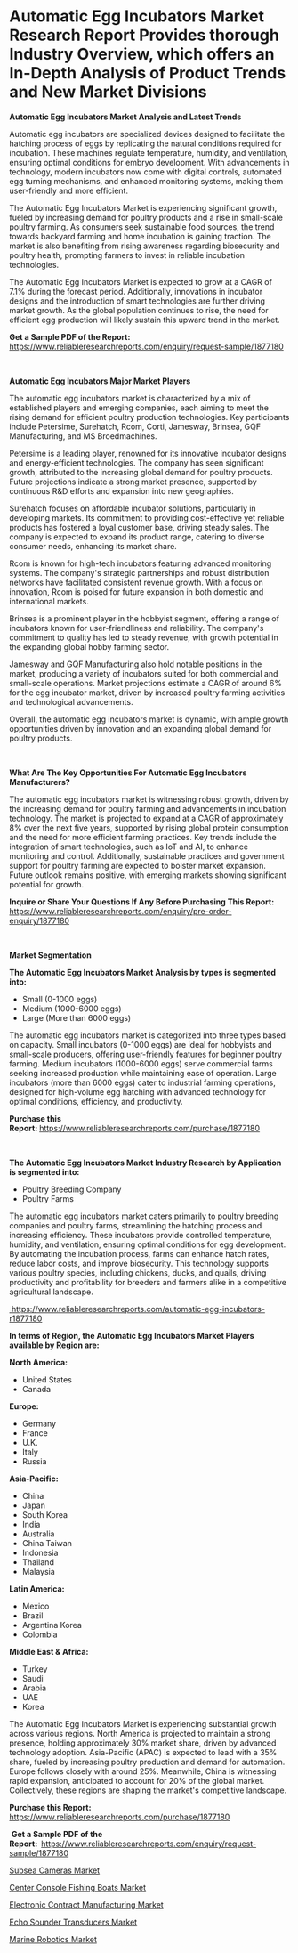 <p><h1>Automatic Egg Incubators Market Research Report Provides thorough Industry Overview, which offers an In-Depth Analysis of Product Trends and New Market Divisions</h1></p><p><strong>Automatic Egg Incubators Market Analysis and Latest Trends</strong></p>
<p><p>Automatic egg incubators are specialized devices designed to facilitate the hatching process of eggs by replicating the natural conditions required for incubation. These machines regulate temperature, humidity, and ventilation, ensuring optimal conditions for embryo development. With advancements in technology, modern incubators now come with digital controls, automated egg turning mechanisms, and enhanced monitoring systems, making them user-friendly and more efficient.</p><p>The Automatic Egg Incubators Market is experiencing significant growth, fueled by increasing demand for poultry products and a rise in small-scale poultry farming. As consumers seek sustainable food sources, the trend towards backyard farming and home incubation is gaining traction. The market is also benefiting from rising awareness regarding biosecurity and poultry health, prompting farmers to invest in reliable incubation technologies. </p><p>The Automatic Egg Incubators Market is expected to grow at a CAGR of 7.1% during the forecast period. Additionally, innovations in incubator designs and the introduction of smart technologies are further driving market growth. As the global population continues to rise, the need for efficient egg production will likely sustain this upward trend in the market.</p></p>
<p><strong>Get a Sample PDF of the Report:&nbsp;</strong> <a href="https://www.reliableresearchreports.com/enquiry/request-sample/1877180?utm_campaign=37&utm_medium=2&utm_source=Github&utm_content=ia&utm_term=19022025&utm_id=automatic-egg-incubators">https://www.reliableresearchreports.com/enquiry/request-sample/1877180</a></p>
<p>&nbsp;</p>
<p><strong>Automatic Egg Incubators Major Market Players</strong></p>
<p><p>The automatic egg incubators market is characterized by a mix of established players and emerging companies, each aiming to meet the rising demand for efficient poultry production technologies. Key participants include Petersime, Surehatch, Rcom, Corti, Jamesway, Brinsea, GQF Manufacturing, and MS Broedmachines.</p><p>Petersime is a leading player, renowned for its innovative incubator designs and energy-efficient technologies. The company has seen significant growth, attributed to the increasing global demand for poultry products. Future projections indicate a strong market presence, supported by continuous R&D efforts and expansion into new geographies.</p><p>Surehatch focuses on affordable incubator solutions, particularly in developing markets. Its commitment to providing cost-effective yet reliable products has fostered a loyal customer base, driving steady sales. The company is expected to expand its product range, catering to diverse consumer needs, enhancing its market share.</p><p>Rcom is known for high-tech incubators featuring advanced monitoring systems. The company's strategic partnerships and robust distribution networks have facilitated consistent revenue growth. With a focus on innovation, Rcom is poised for future expansion in both domestic and international markets.</p><p>Brinsea is a prominent player in the hobbyist segment, offering a range of incubators known for user-friendliness and reliability. The company's commitment to quality has led to steady revenue, with growth potential in the expanding global hobby farming sector.</p><p>Jamesway and GQF Manufacturing also hold notable positions in the market, producing a variety of incubators suited for both commercial and small-scale operations. Market projections estimate a CAGR of around 6% for the egg incubator market, driven by increased poultry farming activities and technological advancements.</p><p>Overall, the automatic egg incubators market is dynamic, with ample growth opportunities driven by innovation and an expanding global demand for poultry products.</p></p>
<p>&nbsp;</p>
<p><strong>What Are The Key Opportunities For Automatic Egg Incubators Manufacturers?</strong></p>
<p><p>The automatic egg incubators market is witnessing robust growth, driven by the increasing demand for poultry farming and advancements in incubation technology. The market is projected to expand at a CAGR of approximately 8% over the next five years, supported by rising global protein consumption and the need for more efficient farming practices. Key trends include the integration of smart technologies, such as IoT and AI, to enhance monitoring and control. Additionally, sustainable practices and government support for poultry farming are expected to bolster market expansion. Future outlook remains positive, with emerging markets showing significant potential for growth.</p></p>
<p><strong>Inquire or Share Your Questions If Any Before Purchasing This Report:</strong> <a href="https://www.reliableresearchreports.com/enquiry/pre-order-enquiry/1877180?utm_campaign=37&utm_medium=2&utm_source=Github&utm_content=ia&utm_term=19022025&utm_id=automatic-egg-incubators">https://www.reliableresearchreports.com/enquiry/pre-order-enquiry/1877180</a></p>
<p>&nbsp;</p>
<p><strong>Market Segmentation</strong></p>
<p><strong>The Automatic Egg Incubators Market Analysis by types is segmented into:</strong></p>
<p><ul><li>Small (0-1000 eggs)</li><li>Medium (1000-6000 eggs)</li><li>Large (More than 6000 eggs)</li></ul></p>
<p><p>The automatic egg incubators market is categorized into three types based on capacity. Small incubators (0-1000 eggs) are ideal for hobbyists and small-scale producers, offering user-friendly features for beginner poultry farming. Medium incubators (1000-6000 eggs) serve commercial farms seeking increased production while maintaining ease of operation. Large incubators (more than 6000 eggs) cater to industrial farming operations, designed for high-volume egg hatching with advanced technology for optimal conditions, efficiency, and productivity.</p></p>
<p><strong>Purchase this Report:&nbsp;</strong><a href="https://www.reliableresearchreports.com/purchase/1877180?utm_campaign=37&utm_medium=2&utm_source=Github&utm_content=ia&utm_term=19022025&utm_id=automatic-egg-incubators">https://www.reliableresearchreports.com/purchase/1877180</a></p>
<p>&nbsp;</p>
<p><strong>The Automatic Egg Incubators Market Industry Research by Application is segmented into:</strong></p>
<p><ul><li>Poultry Breeding Company</li><li>Poultry Farms</li></ul></p>
<p><p>The automatic egg incubators market caters primarily to poultry breeding companies and poultry farms, streamlining the hatching process and increasing efficiency. These incubators provide controlled temperature, humidity, and ventilation, ensuring optimal conditions for egg development. By automating the incubation process, farms can enhance hatch rates, reduce labor costs, and improve biosecurity. This technology supports various poultry species, including chickens, ducks, and quails, driving productivity and profitability for breeders and farmers alike in a competitive agricultural landscape.</p></p>
<p><a href="https://www.reliableresearchreports.com/automatic-egg-incubators-r1877180?utm_campaign=37&utm_medium=2&utm_source=Github&utm_content=ia&utm_term=19022025&utm_id=automatic-egg-incubators">&nbsp;https://www.reliableresearchreports.com/automatic-egg-incubators-r1877180</a></p>
<p><strong>In terms of Region, the Automatic Egg Incubators Market Players available by Region are:</strong></p>
<p>
    <p> <strong> North America: </strong>
        <ul>
            <li>United States</li>
            <li>Canada</li>
        </ul>
        </p> 
    <p> <strong> Europe: </strong>
        <ul>
            <li>Germany</li>
            <li>France</li>
            <li>U.K.</li>
            <li>Italy</li>
            <li>Russia</li>
        </ul>
        </p> 
    <p> <strong> Asia-Pacific: </strong>
        <ul>
            <li>China</li>
            <li>Japan</li>
            <li>South Korea</li>
            <li>India</li>
            <li>Australia</li>
            <li>China Taiwan</li>
            <li>Indonesia</li>
            <li>Thailand</li>
            <li>Malaysia</li>
        </ul>
        </p> 
    <p> <strong> Latin America: </strong>
        <ul>
            <li>Mexico</li>
            <li>Brazil</li>
            <li>Argentina Korea</li>
            <li>Colombia</li>
        </ul>
        </p> 
    <p> <strong> Middle East & Africa: </strong>
        <ul>
            <li>Turkey</li>
            <li>Saudi</li>
            <li>Arabia</li>
            <li>UAE</li>
            <li>Korea</li>
        </ul>
    </p>
    </p>
<p><p>The Automatic Egg Incubators Market is experiencing substantial growth across various regions. North America is projected to maintain a strong presence, holding approximately 30% market share, driven by advanced technology adoption. Asia-Pacific (APAC) is expected to lead with a 35% share, fueled by increasing poultry production and demand for automation. Europe follows closely with around 25%. Meanwhile, China is witnessing rapid expansion, anticipated to account for 20% of the global market. Collectively, these regions are shaping the market's competitive landscape.</p></p>
<p><strong>Purchase this Report: </strong><a href="https://www.reliableresearchreports.com/purchase/1877180?utm_campaign=37&utm_medium=2&utm_source=Github&utm_content=ia&utm_term=19022025&utm_id=automatic-egg-incubators">https://www.reliableresearchreports.com/purchase/1877180</a></p>
<p>&nbsp;<strong>Get a Sample PDF of the Report:&nbsp;&nbsp;</strong><a href="https://www.reliableresearchreports.com/enquiry/request-sample/1877180?utm_campaign=37&utm_medium=2&utm_source=Github&utm_content=ia&utm_term=19022025&utm_id=automatic-egg-incubators">https://www.reliableresearchreports.com/enquiry/request-sample/1877180</a></p>
<p><strong></strong></p>
<p><p><a href="https://github.com/scaseiargas/Market-Research-Report-List-1/blob/main/subsea-cameras-market.md?utm_campaign=37&utm_medium=2&utm_source=Github&utm_content=ia&utm_term=19022025&utm_id=automatic-egg-incubators">Subsea Cameras Market</a></p><p><a href="https://github.com/ngozudapshi/Market-Research-Report-List-1/blob/main/center-console-fishing-boats-market.md?utm_campaign=37&utm_medium=2&utm_source=Github&utm_content=ia&utm_term=19022025&utm_id=automatic-egg-incubators">Center Console Fishing Boats Market</a></p><p><a href="https://github.com/namaqbagels64/Market-Research-Report-List-1/blob/main/electronic-contract-manufacturing-market.md?utm_campaign=37&utm_medium=2&utm_source=Github&utm_content=ia&utm_term=19022025&utm_id=automatic-egg-incubators">Electronic Contract Manufacturing Market</a></p><p><a href="https://github.com/shadnfamoza/Market-Research-Report-List-1/blob/main/echo-sounder-transducers-market.md?utm_campaign=37&utm_medium=2&utm_source=Github&utm_content=ia&utm_term=19022025&utm_id=automatic-egg-incubators">Echo Sounder Transducers Market</a></p><p><a href="https://github.com/micbotam/Market-Research-Report-List-1/blob/main/marine-robotics-market.md?utm_campaign=37&utm_medium=2&utm_source=Github&utm_content=ia&utm_term=19022025&utm_id=automatic-egg-incubators">Marine Robotics Market</a></p></p>